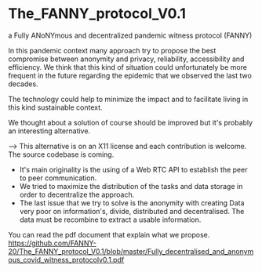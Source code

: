 # The_FANNY_protocol_V0.1
a Fully ANoNYmous and decentralized pandemic witness protocol (FANNY)

In this pandemic context many approach try to propose the best compromise between anonymity and privacy, reliability, accessibility and efficiency. We think that this kind of situation could unfortunately be more frequent in the future regarding the epidemic that we observed the last two decades.

The technology could help to minimize the impact and to facilitate living in this kind sustainable context.

We thought about a solution of course should be improved but it's probably an interesting alternative.

--> This alternative is on an X11 license and each contribution is welcome. The source codebase is coming.

- It's main originality is the using of a Web RTC API to establish the peer to peer communication. 
- We tried to maximize the distribution of the tasks and data storage in order to decentralize the approach. 
- The last issue that we try to solve is the anonymity with creating Data very poor on information's, divide, distributed and decentralised. The data must be recombine to extract a usable information.

You can read the pdf document that explain what we propose.
https://github.com/FANNY-20/The_FANNY_protocol_V0.1/blob/master/Fully_decentralised_and_anonymous_covid_witness_protocolv0.1.pdf
